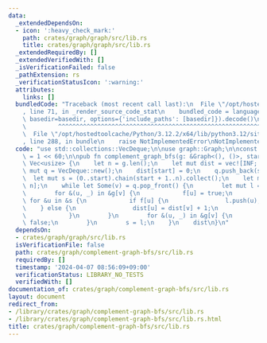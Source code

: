 ```yaml
---
data:
  _extendedDependsOn:
  - icon: ':heavy_check_mark:'
    path: crates/graph/graph/src/lib.rs
    title: crates/graph/graph/src/lib.rs
  _extendedRequiredBy: []
  _extendedVerifiedWith: []
  _isVerificationFailed: false
  _pathExtension: rs
  _verificationStatusIcon: ':warning:'
  attributes:
    links: []
  bundledCode: "Traceback (most recent call last):\n  File \"/opt/hostedtoolcache/Python/3.12.2/x64/lib/python3.12/site-packages/onlinejudge_verify/documentation/build.py\"\
    , line 71, in _render_source_code_stat\n    bundled_code = language.bundle(stat.path,\
    \ basedir=basedir, options={'include_paths': [basedir]}).decode()\n          \
    \         ^^^^^^^^^^^^^^^^^^^^^^^^^^^^^^^^^^^^^^^^^^^^^^^^^^^^^^^^^^^^^^^^^^^^^^^^^^^^^^^^^\n\
    \  File \"/opt/hostedtoolcache/Python/3.12.2/x64/lib/python3.12/site-packages/onlinejudge_verify/languages/rust.py\"\
    , line 288, in bundle\n    raise NotImplementedError\nNotImplementedError\n"
  code: "use std::collections::VecDeque;\n\nuse graph::Graph;\n\nconst INF: usize\
    \ = 1 << 60;\n\npub fn complement_graph_bfs(g: &Graph<(), ()>, start: usize) ->\
    \ Vec<usize> {\n    let n = g.len();\n    let mut dist = vec![INF; n];\n    let\
    \ mut q = VecDeque::new();\n    dist[start] = 0;\n    q.push_back(start);\n  \
    \  let mut s = (0..start).chain(start + 1..n).collect();\n    let mut f = vec![false;\
    \ n];\n    while let Some(v) = q.pop_front() {\n        let mut l = vec![];\n\
    \        for &(u, _) in &g[v] {\n            f[u] = true;\n        }\n       \
    \ for &u in &s {\n            if f[u] {\n                l.push(u);\n        \
    \    } else {\n                dist[u] = dist[v] + 1;\n                q.push_back(u);\n\
    \            }\n        }\n        for &(u, _) in &g[v] {\n            f[u] =\
    \ false;\n        }\n        s = l;\n    }\n    dist\n}\n"
  dependsOn:
  - crates/graph/graph/src/lib.rs
  isVerificationFile: false
  path: crates/graph/complement-graph-bfs/src/lib.rs
  requiredBy: []
  timestamp: '2024-04-07 08:56:09+09:00'
  verificationStatus: LIBRARY_NO_TESTS
  verifiedWith: []
documentation_of: crates/graph/complement-graph-bfs/src/lib.rs
layout: document
redirect_from:
- /library/crates/graph/complement-graph-bfs/src/lib.rs
- /library/crates/graph/complement-graph-bfs/src/lib.rs.html
title: crates/graph/complement-graph-bfs/src/lib.rs
---
```

